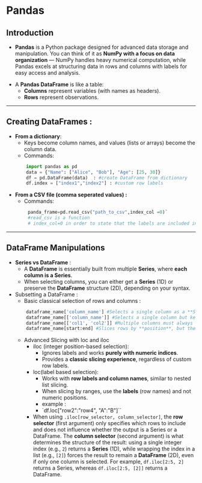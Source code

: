# Pandas
## Introduction 
*  **Pandas** is a Python package designed for advanced data storage and manipulation. You can think of it as **NumPy with a focus on data organization** — NumPy handles heavy numerical computation, while Pandas excels at structuring data in rows and columns with labels for easy access and analysis.
- A **Pandas DataFrame** is like a table:
    - **Columns** represent variables (with names as headers). 
    - **Rows** represent observations.
***
## Creating DataFrames :
* **From a dictionary**:
	* Keys become column names, and values (lists or arrays) become the column data.
	- Commands:
	```python
		import pandas as pd 
		data = {"Name": ["Alice", "Bob"], "Age": [25, 30]}
		df = pd.DataFrame(data)  : #create DataFrame from dictionary 
		df.index = ["index1","index2"] : #custom row labels
	```
* **From a CSV file (comma seperated values) :**
	* Commands:
```python
		panda_frame=pd.read_csv("path_to_csv",index_col =0)`
		#read_csv is a function
		# index_col=0 in order to state that the labels are included in the csv
```
***
## DataFrame Manipulations
* **Series vs DataFrame** :
	* A **DataFrame** is essentially built from multiple **Series**, where **each column is a Series**.
    - When selecting columns, you can either get a **Series** (1D) or preserve the **DataFrame** structure (2D), depending on your syntax.
* Subsetting a DataFrame :
	* Basic classical selection of rows and columns :
	```python
		dataframe_name['column_name'] #Selects a single column as a **Series**
		dataframe_name[['column_name']] #Selects a single column but keeps the result as a **DataFrame**.
		dataframe_name[['col1', 'col2']] #Multiple columns must always be selected with `[[]]`
		dataframe_name[start:end] #Slices rows by **position**, but the header (column names) is **not part of the index**.
	```
	* Advanced Slicing with loc and iloc
		* iloc  (integer position-based selection):
			* Ignores labels and works **purely with numeric indices**.
			- Provides a **classic slicing experience**, regardless of custom row labels.
		- loc(label based selection):
			- Works with **row labels and column names**, similar to nested list slicing.
		    - When slicing by ranges, use the **labels** (row names) and not numeric positions.
			* example : 
			* `df.loc["row2":"row4", "A":"B"]``
		* When using `.iloc[row_selector, column_selector]`, the **row selector** (first argument) only specifies which rows to include and does not influence whether the output is a Series or a DataFrame. The **column selector** (second argument) is what determines the structure of the result: using a single integer index (e.g., `2`) returns a **Series** (1D), while wrapping the index in a list (e.g., `[2]`) forces the result to remain a **DataFrame** (2D), even if only one column is selected. For example, `df.iloc[2:5, 2]` returns a Series, whereas `df.iloc[2:5, [2]]` returns a DataFrame.
		
